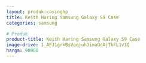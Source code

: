 ```yaml
---
layout: produk-casinghp
title: Keith Haring Samsung Galaxy S9 Case
categories: samsung

# Produk
product-title: Keith Haring Samsung Galaxy S9 Case
image-drive: 1_AFJ1grkBsVoqjuhJimaOcAjTkFL1v1Q
harga: 90000
---
```

